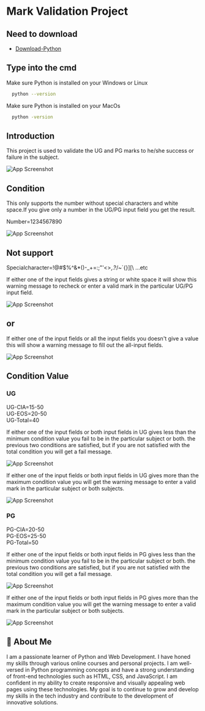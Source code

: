 # Mark Validation Project



## Need to download 

 - [Download-Python](https://www.python.org/downloads/)

 ## Type into the cmd

Make sure Python is installed on your Windows or Linux

```bash
  python --version
```

Make sure Python is installed on your MacOs

```bash
  python -version
```

 ## Introduction
 
This project is used to validate the UG and PG marks to he/she success or failure in the subject.


![App Screenshot](https://github.com/jeeva-233/mark-validation-python/blob/main/first.png)

## Condition

This only supports the number without special characters and white space.If you give only a number in the UG/PG input field you get the result.

Number=1234567890

![App Screenshot](https://github.com/jeeva-233/mark-validation-python/blob/main/nummber(support).png)


## Not support

Specialcharacter=!@#$%^&*()-_+=:;"'<>,.?/~`{}][\ ...etc

If either one of the input fields gives a string or white space it will show this warning message to recheck or enter a valid mark in the particular UG/PG input field.

![App Screenshot](https://github.com/jeeva-233/mark-validation-python/blob/main/special(notsupporting).png)

## or

If either one of the input fields or all the input fields you doesn't give a value this will show a warning message to fill out the all-input fields.

![App Screenshot](https://github.com/jeeva-233/mark-validation-python/blob/main/filloutall.png)

## Condition Value

### UG

UG-CIA=15-50\
UG-EOS=20-50\
UG-Total=40

If either one of the input fields or both input fields in UG gives less than the minimum condition value you fail to be in the particular subject or both. the previous two conditions are satisfied, but if you are not satisfied with the total condition you will get a fail message.

![App Screenshot](https://github.com/jeeva-233/mark-validation-python/blob/main/ugvalid.png)

If either one of the input fields or both input fields in UG gives more than the maximum condition value you will get the warning message to enter a valid mark in the particular subject or both subjects.

![App Screenshot](https://github.com/jeeva-233/mark-validation-python/blob/main/ugnotvalid.png)

### PG

PG-CIA=20-50\
PG-EOS=25-50\
PG-Total=50

If either one of the input fields or both input fields in PG gives less than the minimum condition value you fail to be in the particular subject or both. the previous two conditions are satisfied, but if you are not satisfied with the total condition you will get a fail message.

![App Screenshot](https://github.com/jeeva-233/mark-validation-python/blob/main/pgvalid.png)

If either one of the input fields or both input fields in PG gives more than the maximum condition value you will get the warning message to enter a valid mark in the particular subject or both subjects.

![App Screenshot](https://github.com/jeeva-233/mark-validation-python/blob/main/pgnotvalid.png)


## 🚀 About Me

I am a passionate learner of Python and Web Development. I have honed my skills through various online courses and personal projects. I am well-versed in Python programming concepts and have a strong understanding of front-end technologies such as HTML, CSS, and JavaScript. I am confident in my ability to create responsive and visually appealing web pages using these technologies. My goal is to continue to grow and develop my skills in the tech industry and contribute to the development of innovative solutions.

